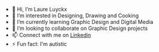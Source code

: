 - 👋 Hi, I’m Laure Luyckx
- 👀 I’m interested in Designing, Drawing and Cooking
- 🌱 I’m currently learning Graphic Design and Digital Media
- 💞️ I’m looking to collaborate on Graphic Design projects
- 📫 Connect with me on [Linkedin](https://be.linkedin.com/in/laure-luyckx-83b9041b7)
- ⚡ Fun fact: I'm autistic
